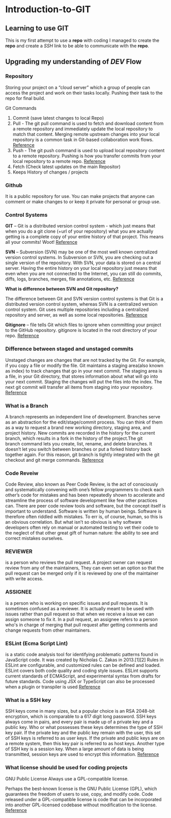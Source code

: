 # Introduction-to-GIT
## Learning to use GIT
This is my first attempt to use a **repo** with coding
I managed to create the **repo** and create a *SSH* link to be able to communicate with the **repo**.

## Upgrading my understanding of ***DEV*** Flow
### Repository
Storing your project on a “cloud server” which a group of people can access the project and work on their tasks locally. Pushing their task to the repo for final build.

Git Commands
1. Commit (save latest changes to local Repo)
2. Pull - The git pull command is used to fetch and download content from a remote repository and immediately update the local repository to match that content. Merging remote upstream changes into your local repository is a common task in Git-based collaboration work flows. [Reference](https://www.atlassian.com/git/tutorials/syncing/git-pull)  
3. Push - The git push command is used to upload local repository content to a remote repository. Pushing is how you transfer commits from your local repository to a remote repo. [Reference]( https://www.atlassian.com/git/tutorials/syncing/git-push)
4. Fetch (Check latest updates on the main Repositor)
5. Keeps History of changes / projects

### Github
It is a public repository for use. You can make projects that anyone can comment or make changes to or keep it private for personal or group use. 

### Control Systems
**GIT** – Git is a distributed version control system - which just means that when you do a git clone (+url of your repository) what you are actually getting is a complete copy of your entire history of that project. This means all your commits! Woot! [Reference](https://blog.hackbrightacademy.com/blog/svn-vs-git/)

**SVN** – Subversion (SVN) may be one of the most well known centralized version control systems. In Subversion or SVN, you are checking out a single version of the repository. With SVN, your data is stored on a central server. Having the entire history on your local repository just means that even when you are not connected to the Internet, you can still do commits, diffs, logs, branches, merges, file annotations, etc. [Reference]( https://blog.hackbrightacademy.com/blog/svn-vs-git/)

**What is difference between SVN and Git repository?**

The difference between Git and SVN version control systems is that Git is a distributed version control system, whereas SVN is a centralized version control system. Git uses multiple repositories including a centralized repository and server, as well as some local repositories. [Reference]( https://blog.hackbrightacademy.com/blog/svn-vs-git/)

**Gitignore** – file tells Git which files to ignore when committing your project to the GitHub repository. gitignore is located in the root directory of your repo. [Reference]( https://www.bmc.com/blogs/gitignore/#:~:text=gitignore%20file%20tells%20Git%20which,is%20a%20plain%20text%20document.)

### Difference between staged and unstaged commits
Unstaged changes are changes that are not tracked by the Git. For example, if you copy a file or modify the file. Git maintains a staging area(also known as index) to track changes that go in your next commit. The staging area is a file, in your Git directory, that stores information about what will go into your next commit. Staging the changes will put the files into the index. The next git commit will transfer all items from staging into your repository. [Reference]( https://www.testingdocs.com/questions/what-are-unstaged-and-staged-changes-in-git/)

### What is a Branch
A branch represents an independent line of development. Branches serve as an abstraction for the edit/stage/commit process. You can think of them as a way to request a brand new working directory, staging area, and project history. New commits are recorded in the history for the current branch, which results in a fork in the history of the project.The git branch command lets you create, list, rename, and delete branches. It doesn’t let you switch between branches or put a forked history back together again. For this reason, git branch is tightly integrated with the git checkout and git merge commands. [Reference]( https://www.atlassian.com/git/tutorials/using-branches#:~:text=A%20branch%20represents%20an%20independent%20line%20of%20development.) 

### Code Reveiw
Code Review, also known as Peer Code Review, is the act of consciously and systematically convening with one’s fellow programmers to check each other’s code for mistakes and has been repeatedly shown to accelerate and streamline the process of software development like few other practices can. There are peer code review tools and software, but the concept itself is important to understand. Software is written by human beings. Software is therefore often riddled with mistakes. To err is, of course, human, so this is an obvious correlation. But what isn’t so obvious is why software developers often rely on manual or automated testing to vet their code to the neglect of that other great gift of human nature: the ability to see and correct mistakes ourselves.

### REVIEWER
is a person who reviews the pull request. A project owner can request review from any of the maintainers, They can even set an option so that the pull request can be merged only if it is reviewed by one of the maintainer with write access.

### ASSIGNEE 
is a person who is working on specific issues and pull requests. It is sometimes confused as a reviewer. It is actually meant to be used with issues rather than pull request so that when we receive a issue we can assign someone to fix it. In a pull request, an assignee refers to a person who's in charge of merging that pull request after getting comments and change requests from other maintainers.

### ESLint (Ecma Script Lint)
 is a static code analysis tool for identifying problematic patterns found in JavaScript code. It was created by Nicholas C. Zakas in 2013.[1][2] Rules in ESLint are configurable, and customized rules can be defined and loaded. ESLint covers both code quality and coding style issues. ESLint supports current standards of ECMAScript, and experimental syntax from drafts for future standards. Code using JSX or TypeScript can also be processed when a plugin or transpiler is used
[Reference](https://en.wikipedia.org/wiki/ESLint)

### What is a SSH key
SSH keys come in many sizes, but a popular choice is an RSA 2048-bit encryption, which is comparable to a 617 digit long password. SSH keys always come in pairs, and every pair is made up of a private key and a public key. Who or what possesses these keys determines the type of SSH key pair. If the private key and the public key remain with the user, this set of SSH keys is referred to as user keys.
If the private and public keys are on a remote system, then this key pair is referred to as host keys. Another type of SSH key is a session key. When a large amount of data is being transmitted, session keys are used to encrypt this information. [Reference]( https://jumpcloud.com/blog/what-are-ssh-keys)

### What license should be used for coding projects
GNU Public License
Always use a GPL-compatible license.

Perhaps the best-known license is the GNU Public License (GPL), which guarantees the freedom of users to use, copy, and modify code. Code released under a GPL-compatible license is code that can be incorporated into another GPL-licensed codebase without modification to the license. [Reference](https://www.astrobetter.com/blog/2014/03/10/the-whys-and-hows-of-licensing-scientific-code/)